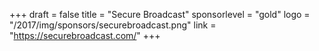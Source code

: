 +++
draft = false
title = "Secure Broadcast"
sponsorlevel = "gold"
logo = "/2017/img/sponsors/securebroadcast.png"
link = "https://securebroadcast.com/"
+++
